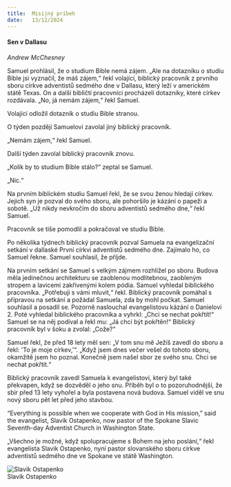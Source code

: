 ```yaml
---
title:  Misijný príbeh
date:   13/12/2024
---
```


#### Sen v Dallasu

_Andrew McChesney_

Samuel prohlásil, že o studium Bible nemá zájem. „Ale na dotazníku o studiu Bible jsi vyznačil, že máš zájem,“ řekl volající, biblický pracovník z prvního sboru církve adventistů sedmého dne v Dallasu, který leží v americkém státě Texas. On a další bibličtí pracovníci procházeli dotazníky, které církev rozdávala. „No, já nemám zájem,“ řekl Samuel.

Volající odložil dotazník o studiu Bible stranou.

O týden později Samuelovi zavolal jiný biblický pracovník.

„Nemám zájem,“ řekl Samuel.

Další týden zavolal biblický pracovník znovu.

„Kolik by to studium Bible stálo?“ zeptal se Samuel.

„Nic.“

Na prvním biblickém studiu Samuel řekl, že se svou ženou hledají církev. Jejich syn je pozval do svého sboru, ale pohoršilo je kázání o papeži a sobotě. „Už nikdy nevkročím do sboru adventistů sedmého dne,“ řekl Samuel.

Pracovník se tiše pomodlil a pokračoval ve studiu Bible.

Po několika týdnech biblický pracovník pozval Samuela na evangelizační setkání v dallaské První církvi adventistů sedmého dne. Zajímalo ho, co Samuel řekne. Samuel souhlasil, že příjde.

Na prvním setkání se Samuel s velkým zájmem rozhlížel po sboru. Budova měla jedinečnou architekturu se zaoblenou modlitebnou, zaobleným stropem a lavicemi zakřivenými kolem pódia. Samuel vyhledal biblického pracovníka. „Potřebuji s vámi mluvit,“ řekl. Biblický pracovník pomáhal s přípravou na setkání a požádal Samuela, zda by mohl počkat. Samuel souhlasil a posadil se. Pozorně naslouchal evangelistovu kázání o Danielovi 2. Poté vyhledal biblického pracovníka a vyhrkl: „Chci se nechat pokřtít!“ Samuel se na něj podíval a řekl mu: „Já chci být pokřtěn!“ Biblický pracovník byl v šoku a zvolal: „Cože?“

Samuel řekl, že před 18 lety měl sen: „V tom snu mě Ježíš zavedl do sboru a řekl: 'To je moje církev,'“. „Když jsem dnes večer vešel do tohoto sboru, okamžitě jsem ho poznal. Konečně jsem našel sbor ze svého snu. Chci se nechat pokřtít.“

Biblický pracovník zavedl Samuela k evangelistovi, který byl také překvapen, když se dozvěděl o jeho snu. Příběh byl o to pozoruhodnější, že sbir před 13 lety vyhořel a byla postavena nová budova. Samuel viděl ve snu nový sboru pět let před jeho stavbou.

“Everything is possible when we cooperate with God in His mission,” said the evangelist, Slavik Ostapenko, now pastor of the Spokane Slavic Seventh-day Adventist Church in Washington State.

„Všechno je možné, když spolupracujeme s Bohem na jeho poslání,“ řekl evangelista Slavik Ostapenko, nyní pastor slovanského sboru církve adventistů sedmého dne ve Spokane ve státě Washington.

![Slavik Ostapenko](https://sabbath-school-resources-assets.adventech.io/sk/ss/2024-04/11/picture11.jpg)  
Slavik Ostapenko